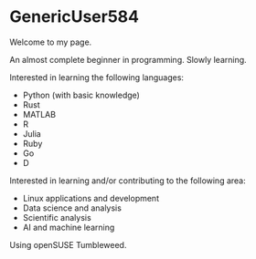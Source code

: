 # GenericUser584

Welcome to my page.

An almost complete beginner in programming. Slowly learning.

Interested in learning the following languages:
- Python (with basic knowledge)
- Rust
- MATLAB
- R
- Julia
- Ruby
- Go
- D

Interested in learning and/or contributing to the following area:
- Linux applications and development
- Data science and analysis
- Scientific analysis
- AI and machine learning

Using openSUSE Tumbleweed.
